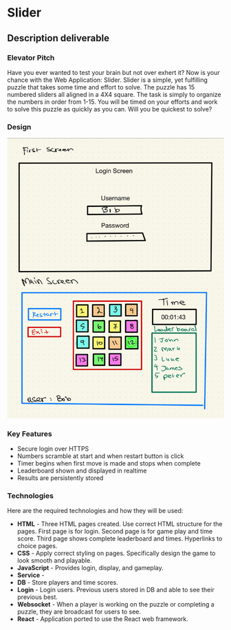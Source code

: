 # Slider
## Description deliverable
### Elevator Pitch
Have you ever wanted to test your brain but not over exhert it? Now is your chance with the Web Application: Slider.
Slider is a simple, yet fulfilling puzzle that takes some time and effort to solve. The puzzle has 15 numbered sliders all aligned in a 4X4 square. 
The task is simply to organize the numbers in order from 1-15. You will be timed on your efforts and work to solve this puzzle as quickly as you can.
Will you be quickest to solve?
### Design
![image of design of web application.](Cs260.png.png)

### Key Features
* Secure login over HTTPS
* Numbers scramble at start and when restart button is click
* Timer begins when first move is made and stops when complete
* Leaderboard shown and displayed in realtime
* Results are persistently stored

### Technologies
Here are the required technologies and how they will be used:
* **HTML** - Three HTML pages created. Use correct HTML structure for the pages. First page is for login. Second page is for game play and time score. Third page shows complete leaderboard and times. Hyperlinks to choice pages.
* **CSS** - Apply correct styling on pages. Specifically design the game to look smooth and playable.
* **JavaScript** - Provides login, display, and gameplay.
* **Service** - 
* **DB** - Store players and time scores.
* **Login** - Login users. Previous users stored in DB and able to see their previous best.
* **Websocket** - When a player is working on the puzzle or completing a puzzle, they are broadcast for users to see.
* **React** - Application ported to use the React web framework.

